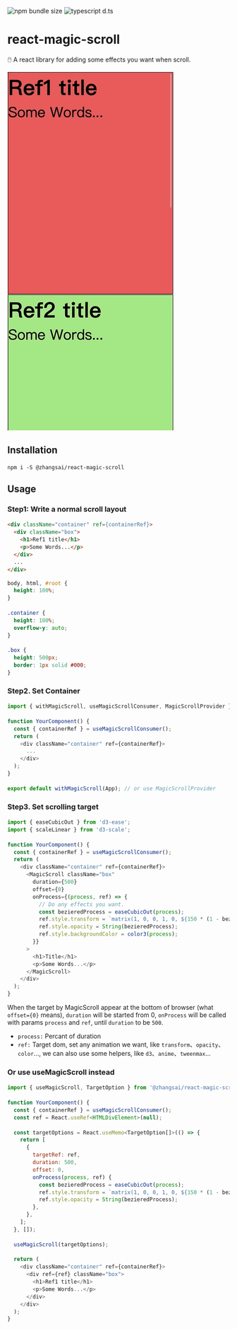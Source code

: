 ![npm bundle size](https://img.shields.io/badge/gzip%20size-2.5KB-brightgreen) ![typescript d.ts](https://img.shields.io/badge/typescript-d.ts-brightgreen)

# react-magic-scroll

🖱️ A react library for adding some effects you want when scroll.

![typescript d.ts](./src/examples/img/example.gif)

## Installation

```shell
npm i -S @zhangsai/react-magic-scroll
```

## Usage

### Step1: Write a normal scroll layout

```html
<div className="container" ref={containerRef}>
  <div className="box">
    <h1>Ref1 title</h1>
    <p>Some Words...</p>
  </div>
  ...
</div>
```

```css
body, html, #root {
  height: 100%;
}

.container {
  height: 100%;
  overflow-y: auto;
}

.box {
  height: 500px;
  border: 1px solid #000;
}
```

### Step2. Set Container

```js
import { withMagicScroll, useMagicScrollConsumer, MagicScrollProvider } from '@zhangsai/react-magic-scroll';

function YourComponent() {
  const { containerRef } = useMagicScrollConsumer();
  return (
    <div className="container" ref={containerRef}>
      ...
    </div>
  );
}

export default withMagicScroll(App); // or use MagicScrollProvider
```

### Step3. Set scrolling target

```js
import { easeCubicOut } from 'd3-ease';
import { scaleLinear } from 'd3-scale';

function YourComponent() {
  const { containerRef } = useMagicScrollConsumer();
  return (
    <div className="container" ref={containerRef}>
      <MagicScroll className="box"
        duration={500}
        offset={0}
        onProcess={(process, ref) => {
          // Do any effects you want.
          const bezieredProcess = easeCubicOut(process);
          ref.style.transform = `matrix(1, 0, 0, 1, 0, ${150 * (1 - bezieredProcess)})`;
          ref.style.opacity = String(bezieredProcess);
          ref.style.backgroundColor = color3(process);
        }}
      >
        <h1>Title</h1>
        <p>Some Words...</p>
      </MagicScroll>
    </div>
  );
}
```

When the target by MagicScroll appear at the bottom of browser (what `offset={0}` means), `duration` will be started from 0, `onProcess` will be called with params `process` and `ref`, until `duration` to be `500`.

- `process:` Percant of duration
- `ref:` Target dom, set any animation we want, like `transform`、`opacity`、`color`..., we can also use some helpers, like `d3`、`anime`、`tweenmax`...

### Or use useMagicScroll instead

```js
import { useMagicScroll, TargetOption } from '@zhangsai/react-magic-scroll';

function YourComponent() {
  const { containerRef } = useMagicScrollConsumer();
  const ref = React.useRef<HTMLDivElement>(null);

  const targetOptions = React.useMemo<TargetOption[]>(() => {
    return [
      {
        targetRef: ref,
        duration: 500,
        offset: 0,
        onProcess(process, ref) {
          const bezieredProcess = easeCubicOut(process);
          ref.style.transform = `matrix(1, 0, 0, 1, 0, ${150 * (1 - bezieredProcess)})`;
          ref.style.opacity = String(bezieredProcess);
        },
      },
    ];
  }, []);

  useMagicScroll(targetOptions);

  return (
    <div className="container" ref={containerRef}>
      <div ref={ref} className="box">
        <h1>Ref1 title</h1>
        <p>Some Words...</p>
      </div>
    </div>
  );
}
```
